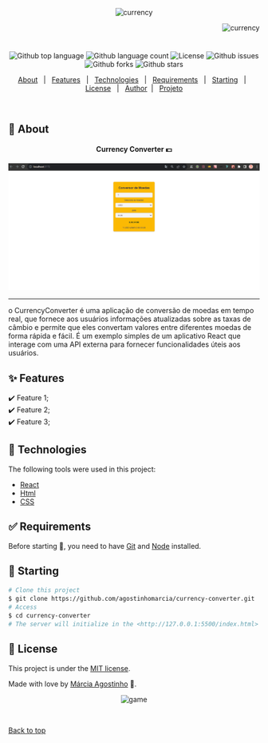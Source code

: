 <p align="center">
   <img src="https://media.giphy.com/media/YKdvSD6cSSYBGCNUJz/giphy.gif" alt="currency" width="350"/>
</p>

<p align="right">
   <img src="https://media.giphy.com/media/BnXU1WJCrcEpie46CZ/giphy.gif" alt="currency" width="180"/>
</p>

<h1 align="center"></h1>

<p align="center">
  <img alt="Github top language" src="https://img.shields.io/github/languages/top/agostinhomarcia/currency-converter?color=fcba03">

  <img alt="Github language count" src="https://img.shields.io/github/languages/count/agostinhomarcia/currency-converter?color=fcba03">

  <!-- <img alt="Repository size" src="https://img.shields.io/agostinhomarcia/projeto-pokemon?color=008B8B"> -->

 <img alt="License" src="https://img.shields.io/github/license/agostinhomarcia/projeto-pokemon?color=fcba03">

   <img alt="Github issues" src="https://img.shields.io/github/issues/agostinhomarcia/projeto-pokemon?color=fcba03" />

   <img alt="Github forks" src="https://img.shields.io/github/forks/agostinhomarcia/projeto-pokemon?color=fcba03" />

   <img alt="Github stars" src="https://img.shields.io/github/stars/agostinhomarcia/currency-converter?color=fcba03" /> 
</p>

<p align="center">
  <a href="#dart-about">About</a> &#xa0; | &#xa0; 
  <a href="#sparkles-features">Features</a> &#xa0; | &#xa0;
  <a href="#rocket-technologies">Technologies</a> &#xa0; | &#xa0;
  <a href="#white_check_mark-requirements">Requirements</a> &#xa0; | &#xa0;
  <a href="#checkered_flag-starting">Starting</a> &#xa0; | &#xa0;
  <a href="#memo-license">License</a> &#xa0; | &#xa0;
  <a href="https://github.com/agostinhomarcia" target="_blank">Author</a>&#xa0; | &#xa0
  <a href="" target="_blank" rel="noopener noreferrer">Projeto</a>
</p>

<br>

## :dart: About

<h4 align="center"> Currency Converter 💵 </h4>

<p align="center">
   <img src="/public/converter.gif" alt="pokemon" width="850"/>
</p>

<hr/>

<p align="left">
  o CurrencyConverter é uma aplicação de conversão de moedas em tempo real, que fornece aos usuários informações atualizadas sobre as taxas de câmbio e permite que eles convertam valores entre diferentes moedas de forma rápida e fácil. É um exemplo simples de um aplicativo React que interage com uma API externa para fornecer funcionalidades úteis aos usuários.
</p>

## :sparkles: Features

:heavy_check_mark: Feature 1;\
:heavy_check_mark: Feature 2;\
:heavy_check_mark: Feature 3;

## :rocket: Technologies

The following tools were used in this project:

- [React](https://legacy.reactjs.org/)
- [Html](https://developer.mozilla.org/pt-BR/docs/Web/HTML/Element/html/)
- [CSS](https://developer.mozilla.org/pt-BR/docs/Web/CSS)

## :white_check_mark: Requirements

Before starting :checkered_flag:, you need to have [Git](https://git-scm.com) and [Node](https://nodejs.org/en/) installed.

## :checkered_flag: Starting

```bash
# Clone this project
$ git clone https://github.com/agostinhomarcia/currency-converter.git
# Access
$ cd currency-converter
# The server will initialize in the <http://127.0.0.1:5500/index.html>
```

## :memo: License

This project is under the [MIT license](./License).

Made with love by [Márcia Agostinho](https://github.com/agostinhomarcia) 🚀.

<p align="center">
   <img src="https://media.giphy.com/media/KDCeTkQql6ifS/giphy.gif" alt="game" width="350"/>
</p>

&#xa0;

<a href="#top">Back to top </a>
